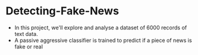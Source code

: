 # Detecting-Fake-News
- In this project, we'll explore and analyse a dataset of 6000 records of text data.
- A passive aggressive classifier is trained to predict if a piece of news is fake or real
